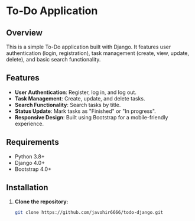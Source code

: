 # To-Do Application

## Overview

This is a simple To-Do application built with Django. It features user authentication (login, registration), task management (create, view, update, delete), and basic search functionality. 

## Features

- **User Authentication**: Register, log in, and log out.
- **Task Management**: Create, update, and delete tasks.
- **Search Functionality**: Search tasks by title.
- **Status Update**: Mark tasks as "Finished" or "In progress".
- **Responsive Design**: Built using Bootstrap for a mobile-friendly experience.

## Requirements

- Python 3.8+
- Django 4.0+
- Bootstrap 4.0+

## Installation

1. **Clone the repository:**

   ```bash
   git clone https://github.com/javohir6666/todo-django.git
